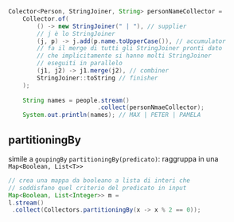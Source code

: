 ```java
Colector<Person, StringJoiner, String> personNameCollector =
	Collector.of(
		() -> new StringJoiner(" | "), // supplier
		// j è lo StringJoiner
		(j, p) -> j.add(p.name.toUpperCase()), // accumulator
		// fa il merge di tutti gli StringJoiner pronti dato
		// che implicitamente si hanno molti StringJoiner
		// eseguiti in parallelo
		(j1, j2) -> j1.merge(j2), // combiner
		StringJoiner::toString // finisher
	);
	
	String names = people.stream()
						 .collect(personNmaeCollector);
	System.out.println(names); // MAX | PETER | PAMELA
```

## partitioningBy
simile a `goupingBy`
`partitioningBy(predicato)`: raggruppa in una `Map<Boolean, List<T>>`
```java
// crea una mappa da booleano a lista di interi che 
// soddisfano quel criterio del predicato in input
Map<Boolean, List<Integer>> m =
l.stream()
 .collect(Collectors.partitioningBy(x -> x % 2 == 0));
```